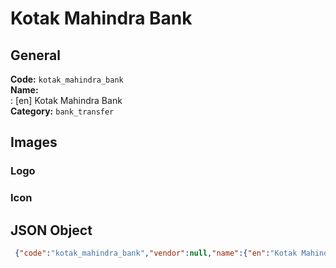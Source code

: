 # Kotak Mahindra Bank 
## General 
**Code:** `kotak_mahindra_bank`  
**Name:**  
:	[en] Kotak Mahindra Bank  
**Category:** `bank_transfer`  
## Images 
### Logo 
### Icon 
## JSON Object 
```json
 {"code":"kotak_mahindra_bank","vendor":null,"name":{"en":"Kotak Mahindra Bank"},"description":null,"countries":null,"category":"bank_transfer"}```  
